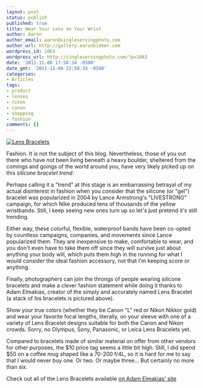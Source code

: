 ```yaml
---
layout: post
status: publish
published: true
title: Wear Your Lens on Your Wrist
author: Aaron
author_email: aaron@singleservingphoto.com
author_url: http://gallery.aaronbieber.com
wordpress_id: 1063
wordpress_url: http://singleservingphoto.com/?p=1063
date: '2011-11-06 17:58:34 -0500'
date_gmt: '2011-11-06 22:58:34 -0500'
categories:
- Articles
tags:
- product
- lenses
- nikon
- canon
- shopping
- fashion
comments: []
---
```

[![Lens
Bracelets](/wp-content/uploads/2011/11/bracelets_polaroid-300x278.png "Lens Bracelets")](/wp-content/uploads/2011/11/bracelets_polaroid.png)

Fashion. It is not the subject of this blog. Nevertheless, those of you
out there who have _not_ been living beneath a heavy boulder,
sheltered from the comings and goings of the world around you, have very
likely picked up on this _silicone bracelet trend_.

Perhaps calling it a "trend" at this stage is an embarrassing betrayal
of my actual disinterest in fashion when you consider that the silicone
(or "gel") bracelet was popularized in 2004 by Lance Armstrong's
"LIVESTRONG" campaign, for which Nike produced tens of thousands of the
yellow wristbands. Still, I keep seeing new ones turn up so let's just
pretend it's still trending.

Either way, these colorful, flexible, waterproof bands have been
co-opted by countless campaigns, companies, and movements since Lance
popularized them. They are inexpensive to make, comfortable to wear, and
you don't even have to take them off since they will survive just about
anything your body will, which puts them high in the running for what I
would consider the ideal fashion accessory, not that I'm keeping score
or anything.

Finally, photographers can join the throngs of people wearing silicone
bracelets and make a clever fashion statement while doing it thanks to
Adam Elmakias, creator of the simply and accurately named Lens Bracelet
(a stack of his bracelets is pictured above).

Show your true colors (whether they be Canon "L" red or Nikon Nikkor
gold) and wear your favorite focal lengths, literally, on your sleeve
with one of a variety of Lens Bracelet designs suitable for both the
Canon and Nikon crowds. Sorry, no Olympus, Sony, Panasonic, or Leica
Lens Bracelets yet.

Compared to bracelets made of similar material on offer from other
vendors for other purposes, the \$10 price tag seems a little bit high.
Still, I did spend \$50 on a coffee mug shaped like a 70-200 f/4L, so it
is hard for me to say that I would never buy one. Or two. Or maybe
three... But certainly no more than six.

Check out all of the Lens Bracelets available [on Adam Elmakias'
site](http://store.adamelmakias.com/.)
